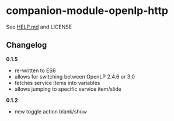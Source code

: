 # companion-module-openlp-http

See [HELP.md](https://github.com/bitfocus/companion-module-openlp-http/blob/master/HELP.md) and LICENSE

## Changelog

**0.1.5**

- re-written to ES6
- allows for switching between OpenLP 2.4.6 or 3.0
- fetches service items into variables
- allows jumping to specific service item/slide

**0.1.2**

- new toggle action blank/show
